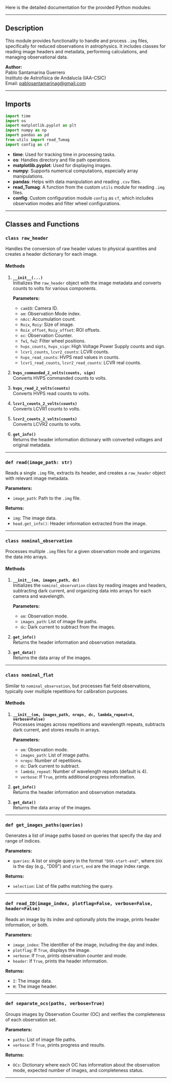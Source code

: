 Here is the detailed documentation for the provided Python modules:

---

## **Description**
This module provides functionality to handle and process `.img` files, specifically for reduced observations in astrophysics. It includes classes for reading image headers and metadata, performing calculations, and managing observational data.

**Author:**  
Pablo Santamarina Guerrero  
Instituto de Astrofísica de Andalucía (IAA-CSIC)  
Email: pablosantamarinag@gmail.com  

---

## **Imports**

```python
import time
import os
import matplotlib.pyplot as plt
import numpy as np
import pandas as pd
from utils import read_Tumag
import config as cf
```

- **time**: Used for tracking time in processing tasks.
- **os**: Handles directory and file path operations.
- **matplotlib.pyplot**: Used for displaying images.
- **numpy**: Supports numerical computations, especially array manipulations.
- **pandas**: Helps with data manipulation and reading `.csv` files.
- **read_Tumag**: A function from the custom `utils` module for reading `.img` files.
- **config**: Custom configuration module `config` as `cf`, which includes observation modes and filter wheel configurations.

---

## **Classes and Functions**

### **`class raw_header`**
Handles the conversion of raw header values to physical quantities and creates a header dictionary for each image.

#### **Methods**
1. **`__init__(...)`**  
   Initializes the `raw_header` object with the image metadata and converts counts to volts for various components.
   
   **Parameters:**
   - `camID`: Camera ID.
   - `om`: Observation Mode index.
   - `nAcc`: Accumulation count.
   - `Roix`, `Roiy`: Size of image.
   - `Roix_offset`, `Roiy_offset`: ROI offsets.
   - `oc`: Observation Counter.
   - `fw1`, `fw2`: Filter wheel positions.
   - `hvps_counts`, `hvps_sign`: High Voltage Power Supply counts and sign.
   - `lcvr1_counts`, `lcvr2_counts`: LCVR counts.
   - `hvps_read_counts`: HVPS read values in counts.
   - `lcvr1_read_counts`, `lcvr2_read_counts`: LCVR real counts.

2. **`hvps_commanded_2_volts(counts, sign)`**  
   Converts HVPS commanded counts to volts.

3. **`hvps_read_2_volts(counts)`**  
   Converts HVPS read counts to volts.

4. **`lcvr1_counts_2_volts(counts)`**  
   Converts LCVR1 counts to volts.

5. **`lcvr2_counts_2_volts(counts)`**  
   Converts LCVR2 counts to volts.

6. **`get_info()`**  
   Returns the header information dictionary with converted voltages and original metadata.

---

### **`def read(image_path: str)`**
Reads a single `.img` file, extracts its header, and creates a `raw_header` object with relevant image metadata.  

**Parameters:**
- `image_path`: Path to the `.img` file.

**Returns:**
- `img`: The image data.
- `head.get_info()`: Header information extracted from the image.

---

### **`class nominal_observation`**
Processes multiple `.img` files for a given observation mode and organizes the data into arrays.

#### **Methods**
1. **`__init__(om, images_path, dc)`**  
   Initializes the `nominal_observation` class by reading images and headers, subtracting dark current, and organizing data into arrays for each camera and wavelength.

   **Parameters:**
   - `om`: Observation mode.
   - `images_path`: List of image file paths.
   - `dc`: Dark current to subtract from the images.

2. **`get_info()`**  
   Returns the header information and observation metadata.

3. **`get_data()`**  
   Returns the data array of the images.

---

### **`class nominal_flat`**
Similar to `nominal_observation`, but processes flat field observations, typically over multiple repetitions for calibration purposes.

#### **Methods**
1. **`__init__(om, images_path, nreps, dc, lambda_repeat=4, verbose=False)`**  
   Processes images across repetitions and wavelength repeats, subtracts dark current, and stores results in arrays.

   **Parameters:**
   - `om`: Observation mode.
   - `images_path`: List of image paths.
   - `nreps`: Number of repetitions.
   - `dc`: Dark current to subtract.
   - `lambda_repeat`: Number of wavelength repeats (default is 4).
   - `verbose`: If `True`, prints additional progress information.

2. **`get_info()`**  
   Returns the header information and observation metadata.

3. **`get_data()`**  
   Returns the data array of the images.

---

### **`def get_images_paths(queries)`**
Generates a list of image paths based on queries that specify the day and range of indices.

**Parameters:**
- `queries`: A list or single query in the format `"DXX-start-end"`, where `DXX` is the day (e.g., "D09") and `start`, `end` are the image index range.

**Returns:**
- `selection`: List of file paths matching the query.

---

### **`def read_ID(image_index, plotflag=False, verbose=False, header=False)`**
Reads an image by its index and optionally plots the image, prints header information, or both.

**Parameters:**
- `image_index`: The identifier of the image, including the day and index.
- `plotflag`: If `True`, displays the image.
- `verbose`: If `True`, prints observation counter and mode.
- `header`: If `True`, prints the header information.

**Returns:**
- `I`: The image data.
- `H`: The image header.

---

### **`def separate_ocs(paths, verbose=True)`**
Groups images by Observation Counter (OC) and verifies the completeness of each observation set.

**Parameters:**
- `paths`: List of image file paths.
- `verbose`: If `True`, prints progress and results.

**Returns:**
- `OCs`: Dictionary where each OC has information about the observation mode, expected number of images, and completeness status.

---
